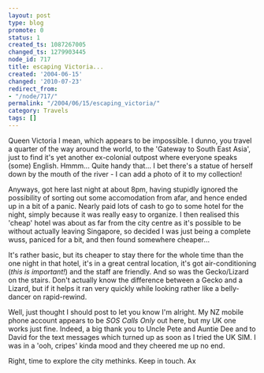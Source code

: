 ```yaml
---
layout: post
type: blog
promote: 0
status: 1
created_ts: 1087267005
changed_ts: 1279903445
node_id: 717
title: escaping Victoria...
created: '2004-06-15'
changed: '2010-07-23'
redirect_from:
- "/node/717/"
permalink: "/2004/06/15/escaping_victoria/"
category: Travels
tags: []
---
```

Queen Victoria I mean, which appears to be impossible.  I dunno, you travel a quarter of the way around the world, to the 'Gateway to South East Asia', just to find it's yet another ex-colonial outpost where everyone speaks (some) English.  Hmmm...  Quite handy that...  I bet there's a statue of herself down by the mouth of the river - I can add a photo of it to my collection! 

Anyways, got here last night at about 8pm, having stupidly ignored the possibility of sorting out some accomodation from afar, and hence ended up in a bit of a panic.  Nearly paid lots of cash to go to some hotel for the night, simply because it was really easy to organize.  I then realised this 'cheap' hotel was about as far from the city centre as it's possible to be without actually leaving Singapore, so decided I was just being a complete wuss, paniced for a bit, and then found somewhere cheaper...  

It's rather basic, but its cheaper to stay there for the whole time than the one night in that hotel, it's in a great central location, it's got air-conditioning (_this is important!_) and the staff are friendly.  And so was the Gecko/Lizard on the stairs.  Don't actually know the difference between a Gecko and a Lizard, but if it helps it ran very quickly while looking rather like a belly-dancer on rapid-rewind.

Well, just thought I should post to let you know I'm alright.  My NZ mobile phone account appears to be _SOS Calls Only_ out here, but my UK one works just fine.  Indeed, a big thank you to Uncle Pete and Auntie Dee and to David for the text messages which turned up as soon as I tried the UK SIM.  I was in a 'ooh, cripes' kinda mood and they cheered me up no end.

Right, time to explore the city methinks.  Keep in touch.
Ax
